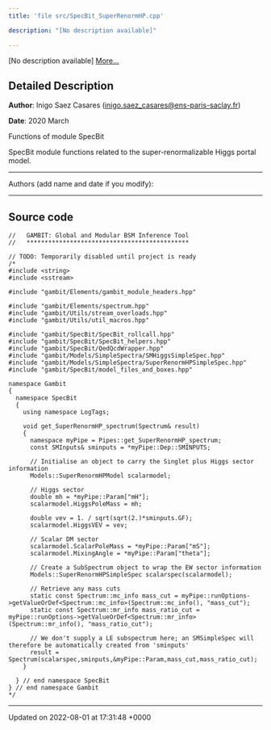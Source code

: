 ```yaml
---
title: 'file src/SpecBit_SuperRenormHP.cpp'

description: "[No description available]"

---
```







[No description available] [More...](#detailed-description)

## Detailed Description


**Author**: Inigo Saez Casares ([inigo.saez_casares@ens-paris-saclay.fr](mailto:inigo.saez_casares@ens-paris-saclay.fr)) 

**Date**: 2020 March

Functions of module SpecBit

SpecBit module functions related to the super-renormalizable Higgs portal model.



------------------

Authors (add name and date if you modify):



------------------




## Source code

```
//   GAMBIT: Global and Modular BSM Inference Tool
//   *********************************************

// TODO: Temporarily disabled until project is ready
/*
#include <string>
#include <sstream>

#include "gambit/Elements/gambit_module_headers.hpp"

#include "gambit/Elements/spectrum.hpp"
#include "gambit/Utils/stream_overloads.hpp"
#include "gambit/Utils/util_macros.hpp"

#include "gambit/SpecBit/SpecBit_rollcall.hpp"
#include "gambit/SpecBit/SpecBit_helpers.hpp"
#include "gambit/SpecBit/QedQcdWrapper.hpp"
#include "gambit/Models/SimpleSpectra/SMHiggsSimpleSpec.hpp"
#include "gambit/Models/SimpleSpectra/SuperRenormHPSimpleSpec.hpp"
#include "gambit/SpecBit/model_files_and_boxes.hpp"

namespace Gambit
{
  namespace SpecBit
  {
    using namespace LogTags;

    void get_SuperRenormHP_spectrum(Spectrum& result)
    {
      namespace myPipe = Pipes::get_SuperRenormHP_spectrum;
      const SMInputs& sminputs = *myPipe::Dep::SMINPUTS;

      // Initialise an object to carry the Singlet plus Higgs sector information
      Models::SuperRenormHPModel scalarmodel;

      // Higgs sector
      double mh = *myPipe::Param["mH"];
      scalarmodel.HiggsPoleMass = mh;

      double vev = 1. / sqrt(sqrt(2.)*sminputs.GF);
      scalarmodel.HiggsVEV = vev;

      // Scalar DM sector
      scalarmodel.ScalarPoleMass = *myPipe::Param["mS"];
      scalarmodel.MixingAngle = *myPipe::Param["theta"];

      // Create a SubSpectrum object to wrap the EW sector information
      Models::SuperRenormHPSimpleSpec scalarspec(scalarmodel);

      // Retrieve any mass cuts
      static const Spectrum::mc_info mass_cut = myPipe::runOptions->getValueOrDef<Spectrum::mc_info>(Spectrum::mc_info(), "mass_cut");
      static const Spectrum::mr_info mass_ratio_cut = myPipe::runOptions->getValueOrDef<Spectrum::mr_info>(Spectrum::mr_info(), "mass_ratio_cut");

      // We don't supply a LE subspectrum here; an SMSimpleSpec will therefore be automatically created from 'sminputs'
      result = Spectrum(scalarspec,sminputs,&myPipe::Param,mass_cut,mass_ratio_cut);
    }

  } // end namespace SpecBit
} // end namespace Gambit
*/
```


-------------------------------

Updated on 2022-08-01 at 17:31:48 +0000
